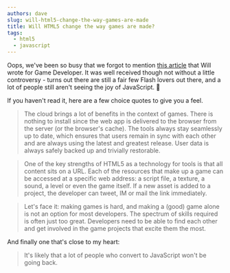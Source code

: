 ```yaml
---
authors: dave
slug: will-html5-change-the-way-games-are-made
title: Will HTML5 change the way games are made?
tags:
  - html5
  - javascript
---
```


Oops, we've been so busy that we forgot to mention [this article](https://www.gamedeveloper.com/business/will-html5-change-the-way-games-are-made-) that Will wrote for Game Developer. It was well received though not without a little controversy - turns out there are still a fair few Flash lovers out there, and a lot of people still aren't seeing the joy of JavaScript. 🙈

If you haven't read it, here are a few choice quotes to give you a feel.

> The cloud brings a lot of benefits in the context of games. There is nothing to install since the web app is delivered to the browser from the server (or the browser's cache). The tools always stay seamlessly up to date, which ensures that users remain in sync with each other and are always using the latest and greatest release. User data is always safely backed up and trivially restorable.

> One of the key strengths of HTML5 as a technology for tools is that all content sits on a URL. Each of the resources that make up a game can be accessed at a specific web address: a script file, a texture, a sound, a level or even the game itself. If a new asset is added to a project, the developer can tweet, IM or mail the link immediately.

> Let's face it: making games is hard, and making a (good) game alone is not an option for most developers. The spectrum of skills required is often just too great. Developers need to be able to find each other and get involved in the game projects that excite them the most.

And finally one that's close to my heart:

> It's likely that a lot of people who convert to JavaScript won't be going back.

